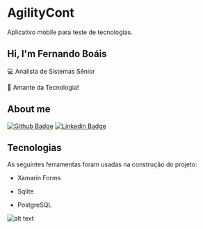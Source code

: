 # AgilityCont
Aplicativo mobile para teste de tecnologias.


##  Hi, I'm Fernando Boáis

:computer: Analista de Sistemas Sênior

:blue_heart: Amante da Tecnologia! 


## About me

[![Github Badge](https://img.shields.io/badge/-Github-000?style=flat-square&logo=Github&logoColor=white&link=https://github.com/poseydonfba)](https://github.com/poseydonfba)
[![Linkedin Badge](https://img.shields.io/badge/-LinkedIn-blue?style=flat-square&logo=Linkedin&logoColor=white&link=https://www.linkedin.com/in/fernandoboais/)](https://www.linkedin.com/in/fernandoboais/)


## Tecnologias

As seguintes ferramentas foram usadas na construção do projeto:

- Xamarin Forms

- Sqlite
- PostgreSQL

![alt text](https://raw.githubusercontent.com/poseydonfba/agilitycont-xam/master/img/tela-inicial.png)
